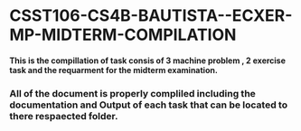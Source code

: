 # CSST106-CS4B-BAUTISTA--ECXER-MP-MIDTERM-COMPILATION

#### This is the compillation of task consis of 3 machine problem , 2 exercise task and the requarment for the midterm examination.

### All of the document is properly compliled including the documentation and Output of each task that can be located to there respaected folder.
